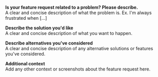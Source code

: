 **Is your feature request related to a problem? Please describe.**\
A clear and concise description of what the problem is. Ex. I'm always frustrated when [...]

**Describe the solution you'd like**\
A clear and concise description of what you want to happen.

**Describe alternatives you've considered**\
A clear and concise description of any alternative solutions or features you've considered.

**Additional context**\
Add any other context or screenshots about the feature request here.
